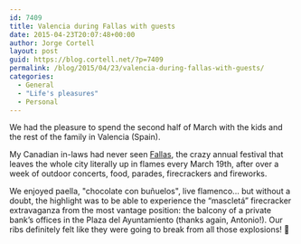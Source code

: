 ```yaml
---
id: 7409
title: Valencia during Fallas with guests
date: 2015-04-23T20:07:48+00:00
author: Jorge Cortell
layout: post
guid: https://blog.cortell.net/?p=7409
permalink: /blog/2015/04/23/valencia-during-fallas-with-guests/
categories:
  - General
  - "Life's pleasures"
  - Personal
---
```

We had the pleasure to spend the second half of March with the kids and the rest of the family in Valencia (Spain).

My Canadian in-laws had never seen <a href="https://en.wikipedia.org/wiki/Falles" target="_blank">Fallas</a>, the crazy annual festival that leaves the whole city literally up in flames every March 19th, after over a week of outdoor concerts, food, parades, firecrackers and fireworks.

We enjoyed paella, "chocolate con buñuelos", live flamenco... but without a doubt, the highlight was to be able to experience the “mascletá” firecracker extravaganza from the most vantage position: the balcony of a private bank’s offices in the Plaza del Ayuntamiento (thanks again, Antonio!). Our ribs definitely felt like they were going to break from all those explosions! 🙂

